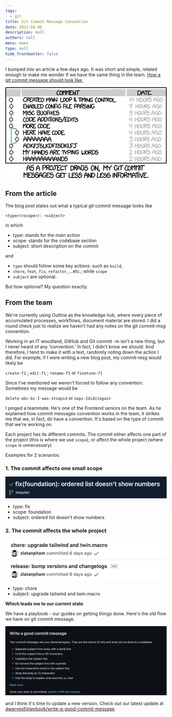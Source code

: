 ```yaml
---
tags: 
  - git
title: Git Commit Message Convention
date: 2021-04-06
description: null
authors: null
menu: memo
type: null
hide_frontmatter: false
---
```


I bumped into an article a few days ago. It was short and simple, related enough to make me wonder if we have the same thing in the team. [How a git commit message should look like.](https://dev.to/i5han3/git-commit-message-convention-that-you-can-follow-1709)

![](assets/git-commit-message-convention_3e7f02ebed61d22e2cade0e4c3c9ed61_md5.webp)

## From the article
The blog post states out what a typical git commit message looks like

```plain_text
<type>(<scope>): <subject>
```

in which

* type: stands for the main action
* scope: stands for the codebase section
* subject: short description on the commit

and

* `type` should follow some key actions: such as `build`,
* `chore`, `feat`, `fix`, `refactor`, ...etc.; while `scope`
* `subject` are optional.

But how optional? My question exactly.

## From the team
We're currently using Outline as the knowledge hub, where every piece of accumulated processes, workflows, document material are stored. I did a round check just to realize we haven't had any notes on the git commit-msg convention.

Working in an IT woodland, GitHub and Git commit -m isn't a new thing, but I never heard of any 'convention.' In fact, I didn't know we *should*. And therefore, I tend to make it with a text, randomly noting down the action I did. For example, if I were writing a new blog post, my commit-msg would likely be

`create-f1` ; `edit-f1` ; `rename-f1` or `finetune-f1`

Since I've mentioned we weren't forced to follow any convention. Sometimes my message would be

`delete-abc-bc-I-was-stoopid` or `oops-Ididitagain`

I pinged a teammate. He's one of the Frontend seniors on the team. As he explained how commit messages convention works in the team, it strikes me that we, in fact, do have a convention. It's based on the type of commit that we're working on.

Each project has its different commits. The commit either affects one part of the project (this is where we use `scope`), or affect the whole project (where `scope` is unnecessary)

Examples for 2 scenarios:

### 1. The commit affects one small scope
![](assets/git-commit-message-convention_c3a26eeaa2a55880f60f0219fd54ecbe_md5.webp)

* type: fix
* scope: foundation
* subject: ordered list doesn't show numbers

### 2. The commit affects the whole project
![](assets/git-commit-message-convention_a0d2b484d0d87baddace0446623c0af0_md5.webp)

* type: chore
* subject: upgrade tailwind and twin.macro

**Which leads me to our current state**

We have a playbook - our guides on getting things done. Here's the old flow we have on git commit message.

![](assets/git-commit-message-convention_822a84298b02559d0d1224f7aa82e039_md5.webp)

and I think it's time to update a new version. Check out our latest update at [dwarvesf/playbook/write-a-good-commit-message](https://github.com/dwarvesf/playbook/blob/master/engineering/git.md#write-a-good-commit-message).

